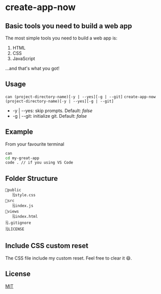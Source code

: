 # create-app-now

## Basic tools you need to build a web app

The most simple tools you need to build a web app is:

1. HTML
2. CSS
3. JavaScript

...and that's what you got!

## Usage

`can (project-directory-name)[-y | --yes][-g | --git]`
`create-app-now (project-directory-name)[-y | --yes][-g | --git]`
- -y | --yes: skip prompts. Default: *false*
- -g | --git: initialize git. Default: *false*

## Example

From your favourite terminal
```bash
can
cd my-great-app
code . // if you using VS Code
```

## Folder Structure

```
📂public
   🗒style.css
📂src
   🗒index.js
📂views
   🗒index.html
🗒.gitignore
🗒LICENSE
```

## Include CSS custom reset

The CSS file include my custom reset. Feel free to clear it 😄.

## License

[MIT](https://github.com/padunk/create-app-now/blob/master/LICENSE)
